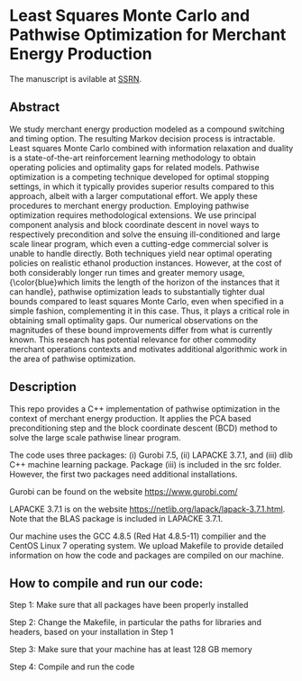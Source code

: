 # Least Squares Monte Carlo and Pathwise Optimization for Merchant Energy Production

The manuscript is avilable at [SSRN](https://papers.ssrn.com/sol3/papers.cfm?abstract_id=3900797).

## Abstract
We study merchant energy production modeled as a compound switching and timing option. The resulting Markov decision process is intractable. Least squares Monte Carlo combined with information relaxation and duality is a state-of-the-art reinforcement learning methodology to obtain operating policies and optimality gaps for related models. Pathwise optimization is a competing technique developed for optimal stopping settings, in which it typically provides superior results compared to this approach, albeit with a larger computational effort. We apply these procedures to merchant energy production. Employing pathwise optimization requires methodological extensions. We use principal component analysis and block coordinate descent in novel ways to respectively precondition and solve the ensuing ill-conditioned and large scale linear program, which even a cutting-edge commercial solver is unable to handle directly. Both techniques yield near optimal operating policies on realistic ethanol production instances. However, at the cost of both considerably longer run times and greater memory usage, {\color{blue}which limits the length of the horizon of the instances that it can handle}, pathwise optimization leads to substantially tighter dual bounds compared to least squares Monte Carlo, even when specified in a simple fashion, complementing it in this case. Thus, it plays a critical role in obtaining small optimality gaps. Our numerical observations on the magnitudes of these bound improvements differ from what is currently known. This research has potential relevance for other commodity merchant operations contexts and motivates additional algorithmic work in the area of pathwise optimization.

## Description
This repo provides a C++ implementation of pathwise optimization in the context of merchant energy production. It applies the PCA based preconditioning step and the block coordinate descent (BCD) method to solve the large scale pathwise linear program.

The code uses three packages: (i) Gurobi 7.5, (ii) LAPACKE 3.7.1, and (iii) dlib C++ machine learning package. Package (iii) is included in the src folder. However, the first two packages need additional installations. 

Gurobi can be found on the website https://www.gurobi.com/

LAPACKE 3.7.1 is on the website https://netlib.org/lapack/lapack-3.7.1.html. Note that the BLAS package is included in LAPACKE 3.7.1.

Our machine uses the GCC 4.8.5 (Red Hat 4.8.5-11) compilier and the CentOS Linux 7 operating system. We upload Makefile to provide detailed information on how the code and packages are compiled on our machine.

## How to compile and run our code:
Step 1: Make sure that all packages have been properly installed

Step 2: Change the Makefile, in particular the paths for libraries and headers, based on your installation in Step 1

Step 3: Make sure that your machine has at least 128 GB memory

Step 4: Compile and run the code
